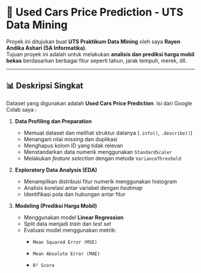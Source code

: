 # 🚗 Used Cars Price Prediction - UTS Data Mining

Proyek ini ditujukan buat **UTS Praktikum Data Mining** oleh saya **Rayen Andika Ashari (5A Informatika)**.  
Tujuan proyek ini adalah untuk melakukan **analisis dan prediksi harga mobil bekas** berdasarkan berbagai fitur seperti tahun, jarak tempuh, merek, dll.

---

## 📊 Deskripsi Singkat

Dataset yang digunakan adalah **Used Cars Price Prediction**.
Isi dari Google Colab saya :

1. **Data Profiling dan Preparation**  
   - Memuat dataset dan melihat struktur datanya (`.info()`, `.describe()`)
   - Menangani nilai *missing* dan duplikasi
   - Menghapus kolom ID yang tidak relevan
   - Menstandarkan data numerik menggunakan `StandardScaler`
   - Melakukan *feature selection* dengan metode `VarianceThreshold`

2. **Exploratory Data Analysis (EDA)**  
   - Menampilkan distribusi fitur numerik menggunakan histogram  
   - Analisis korelasi antar variabel dengan *heatmap*  
   - Identifikasi pola dan hubungan antar fitur

3. **Modeling (Prediksi Harga Mobil)**  
   - Menggunakan model **Linear Regression**
   - Split data menjadi *train* dan *test set*
   - Evaluasi model menggunakan metrik:
     - `Mean Squared Error (MSE)`
     - `Mean Absolute Error (MAE)`

     - `R² Score`
